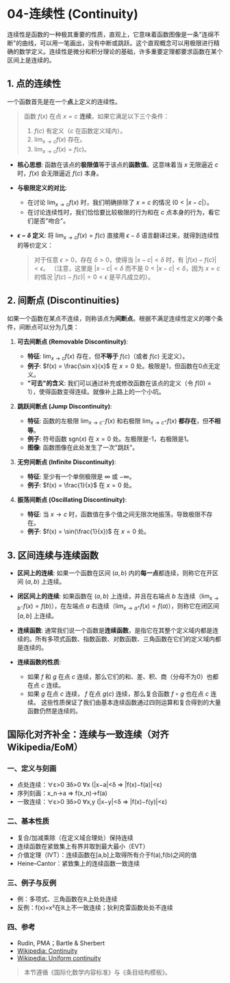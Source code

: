 # 04-连续性 (Continuity)

连续性是函数的一种极其重要的性质，直观上，它意味着函数图像是一条"连绵不断"的曲线，可以用一笔画出，没有中断或跳跃。这个直观概念可以用极限进行精确的数学定义。连续性是微分和积分理论的基础，许多重要定理都要求函数在某个区间上是连续的。

## 1. 点的连续性

一个函数首先是在一个**点**上定义的连续性。

> 函数 $f(x)$ 在点 $x=c$ **连续**，如果它满足以下三个条件：
>
> 1. $f(c)$ 有定义（$c$ 在函数定义域内）。
> 2. $\lim_{x \to c} f(x)$ 存在。
> 3. $\lim_{x \to c} f(x) = f(c)$。

- **核心思想**: 函数在该点的**极限值**等于该点的**函数值**。这意味着当 $x$ 无限逼近 $c$ 时，$f(x)$ 会无限逼近 $f(c)$ 本身。
- **与极限定义的对比**:
  - 在讨论 $\lim_{x \to c} f(x)$ 时，我们明确排除了 $x=c$ 的情况 ($0 < |x-c|$）。
  - 在讨论连续性时，我们恰恰要比较极限的行为和在 $c$ 点本身的行为，看它们是否"吻合"。

- **$\epsilon-\delta$ 定义**:
    将 $\lim_{x \to c} f(x) = f(c)$ 直接用 $\epsilon-\delta$ 语言翻译过来，就得到连续性的等价定义：
    > 对于任意 $\epsilon > 0$，存在 $\delta > 0$，使得当 $|x-c| < \delta$ 时，有 $|f(x) - f(c)| < \epsilon$。
    > （注意，这里是 $|x-c| < \delta$ 而不是 $0 < |x-c| < \delta$，因为 $x=c$ 的情况 $|f(c)-f(c)|=0 < \epsilon$ 是平凡成立的）。

## 2. 间断点 (Discontinuities)

如果一个函数在某点不连续，则称该点为**间断点**。根据不满足连续性定义的哪个条件，间断点可以分为几类：

1. **可去间断点 (Removable Discontinuity)**:
    - **特征**: $\lim_{x \to c} f(x)$ 存在，但**不等于** $f(c)$（或者 $f(c)$ 无定义）。
    - **例子**: $f(x) = \frac{\sin x}{x}$ 在 $x=0$ 处。极限是1，但函数在0点无定义。
    - **"可去"的含义**: 我们可以通过补充或修改函数在该点的定义（令 $f(0)=1$），使得函数变得连续。就像补上路上的一个小坑。

2. **跳跃间断点 (Jump Discontinuity)**:
    - **特征**: 函数的左极限 $\lim_{x \to c^-} f(x)$ 和右极限 $\lim_{x \to c^+} f(x)$ **都存在**，但**不相等**。
    - **例子**: 符号函数 $\text{sgn}(x)$ 在 $x=0$ 处。左极限是-1，右极限是1。
    - **图像**: 函数图像在此处发生了一次"跳跃"。

3. **无穷间断点 (Infinite Discontinuity)**:
    - **特征**: 至少有一个单侧极限是 $\infty$ 或 $-\infty$。
    - **例子**: $f(x) = \frac{1}{x}$ 在 $x=0$ 处。

4. **振荡间断点 (Oscillating Discontinuity)**:
    - **特征**: 当 $x \to c$ 时，函数值在多个值之间无限次地振荡，导致极限不存在。
    - **例子**: $f(x) = \sin(\frac{1}{x})$ 在 $x=0$ 处。

## 3. 区间连续与连续函数

- **区间上的连续**: 如果一个函数在区间 $(a, b)$ 内的**每一点**都连续，则称它在开区间 $(a, b)$ 上连续。
- **闭区间上的连续**: 如果函数在 $(a, b)$ 上连续，并且在右端点 $b$ 左连续（$\lim_{x \to b^-} f(x) = f(b)$），在左端点 $a$ 右连续（$\lim_{x \to a^+} f(x) = f(a)$），则称它在闭区间 $[a, b]$ 上连续。

- **连续函数**: 通常我们说一个函数是**连续函数**，是指它在其整个定义域内都是连续的。所有多项式函数、指数函数、对数函数、三角函数在它们的定义域内都是连续的。

- **连续函数的性质**:
  - 如果 $f$ 和 $g$ 在点 $c$ 连续，那么它们的和、差、积、商（分母不为0）也都在点 $c$ 连续。
  - 如果 $g$ 在点 $c$ 连续， $f$ 在点 $g(c)$ 连续，那么复合函数 $f \circ g$ 也在点 $c$ 连续。
    这些性质保证了我们由基本连续函数通过四则运算和复合得到的大量函数仍然是连续的。

## 国际化对齐补全：连续与一致连续（对齐 Wikipedia/EoM）

### 一、定义与刻画

- 点处连续：∀ε>0 ∃δ>0 ∀x (|x−a|<δ ⇒ |f(x)−f(a)|<ε)
- 序列刻画：x_n→a ⇒ f(x_n)→f(a)
- 一致连续：∀ε>0 ∃δ>0 ∀x,y (|x−y|<δ ⇒ |f(x)−f(y)|<ε)

### 二、基本性质

- 复合/加减乘除（在定义域合理处）保持连续
- 连续函数在紧致集上有界并取到最大最小（EVT）
- 介值定理（IVT）：连续函数在[a,b]上取得所有介于f(a),f(b)之间的值
- Heine–Cantor：紧致集上的连续函数一致连续

### 三、例子与反例

- 例：多项式、三角函数在ℝ上处处连续
- 反例：f(x)=x²在ℝ上不一致连续；狄利克雷函数处处不连续

### 四、参考

- Rudin, PMA；Bartle & Sherbert
- [Wikipedia: Continuity](https://en.wikipedia.org/wiki/Continuous_function)
- [Wikipedia: Uniform continuity](https://en.wikipedia.org/wiki/Uniform_continuity)

> 本节遵循《国际化数学内容标准》与《条目结构模板》。

